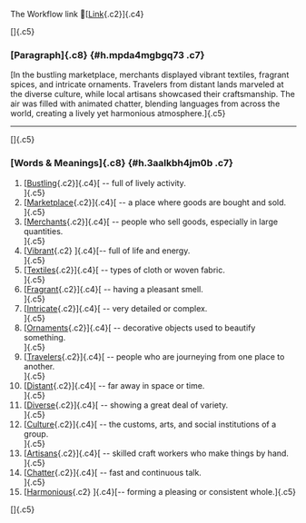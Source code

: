 The Workflow link
👏[[Link](https://www.google.com/url?q=http://www.google.com&sa=D&source=editors&ust=1757143717866015&usg=AOvVaw1SYHM-8wQ2uPAdRCazAcPF){.c2}]{.c4}

[]{.c5}

### [Paragraph]{.c8} {#h.mpda4mgbgq73 .c7}

[In the bustling marketplace, merchants displayed vibrant textiles,
fragrant spices, and intricate ornaments. Travelers from distant lands
marveled at the diverse culture, while local artisans showcased their
craftsmanship. The air was filled with animated chatter, blending
languages from across the world, creating a lively yet harmonious
atmosphere.]{.c5}

------------------------------------------------------------------------

[]{.c5}

### [Words & Meanings]{.c8} {#h.3aalkbh4jm0b .c7}

1.  [[Bustling](https://www.google.com/url?q=http://www.google.com&sa=D&source=editors&ust=1757143717867700&usg=AOvVaw037O_Ys1zHdVuR1c38oLoT){.c2}]{.c4}[ --
    full of lively activity.\
    ]{.c5}
2.  [[Marketplace](https://www.google.com/url?q=http://www.google.com&sa=D&source=editors&ust=1757143717868044&usg=AOvVaw2h3gQf01P66KSO0TY7aYuy){.c2}]{.c4}[ --
    a place where goods are bought and sold.\
    ]{.c5}
3.  [[Merchants](https://www.google.com/url?q=http://www.google.com&sa=D&source=editors&ust=1757143717868353&usg=AOvVaw0EUeSIfRvD40MddR7eL8td){.c2}]{.c4}[ --
    people who sell goods, especially in large quantities.\
    ]{.c5}
4.  [[Vibrant](https://www.google.com/url?q=http://www.google.com&sa=D&source=editors&ust=1757143717868651&usg=AOvVaw2QQLBdr_XyewKi8hhgH8Mq){.c2}
    ]{.c4}[-- full of life and energy.\
    ]{.c5}
5.  [[Textiles](https://www.google.com/url?q=http://www.google.com&sa=D&source=editors&ust=1757143717868894&usg=AOvVaw1qh2YcCVpGaemry94Z0F2O){.c2}]{.c4}[ --
    types of cloth or woven fabric.\
    ]{.c5}
6.  [[Fragrant](https://www.google.com/url?q=http://www.google.com&sa=D&source=editors&ust=1757143717869180&usg=AOvVaw1PdDqf9GC5_gSnHz_FmjJv){.c2}]{.c4}[ --
    having a pleasant smell.\
    ]{.c5}
7.  [[Intricate](https://www.google.com/url?q=http://www.google.com&sa=D&source=editors&ust=1757143717869477&usg=AOvVaw1aVIKuttua3JFSQvs0u7Xk){.c2}]{.c4}[ --
    very detailed or complex.\
    ]{.c5}
8.  [[Ornaments](https://www.google.com/url?q=http://www.google.com&sa=D&source=editors&ust=1757143717869812&usg=AOvVaw21RYlOWf018zQbwlEC9CX1){.c2}]{.c4}[ --
    decorative objects used to beautify something.\
    ]{.c5}
9.  [[Travelers](https://www.google.com/url?q=http://www.google.com&sa=D&source=editors&ust=1757143717870102&usg=AOvVaw2P47JLoQu1Syr7vHaHk9YJ){.c2}]{.c4}[ --
    people who are journeying from one place to another.\
    ]{.c5}
10. [[Distant](https://www.google.com/url?q=http://www.google.com&sa=D&source=editors&ust=1757143717870418&usg=AOvVaw3C3vdc6aJrrvVJizl8mRWd){.c2}]{.c4}[ --
    far away in space or time.\
    ]{.c5}
11. [[Diverse](https://www.google.com/url?q=http://www.google.com&sa=D&source=editors&ust=1757143717870687&usg=AOvVaw1lJM8O5JjD-Kk2yj-1nZno){.c2}]{.c4}[ --
    showing a great deal of variety.\
    ]{.c5}
12. [[Culture](https://www.google.com/url?q=http://www.google.com&sa=D&source=editors&ust=1757143717870951&usg=AOvVaw1hddosatumur-11nHwLSI6){.c2}]{.c4}[ --
    the customs, arts, and social institutions of a group.\
    ]{.c5}
13. [[Artisans](https://www.google.com/url?q=http://www.google.com&sa=D&source=editors&ust=1757143717871244&usg=AOvVaw20ZKnABmwSIlzk9PdZE7hS){.c2}]{.c4}[ --
    skilled craft workers who make things by hand.\
    ]{.c5}
14. [[Chatter](https://www.google.com/url?q=http://www.google.com&sa=D&source=editors&ust=1757143717871535&usg=AOvVaw3Sh8V47S5u7-Dl3Mn_-oCF){.c2}]{.c4}[ --
    fast and continuous talk.\
    ]{.c5}
15. [[Harmonious](https://www.google.com/url?q=http://www.google.com&sa=D&source=editors&ust=1757143717871785&usg=AOvVaw1Q4rfPdyw8LEkU8IfubOer){.c2}
    ]{.c4}[-- forming a pleasing or consistent whole.]{.c5}

[]{.c5}
